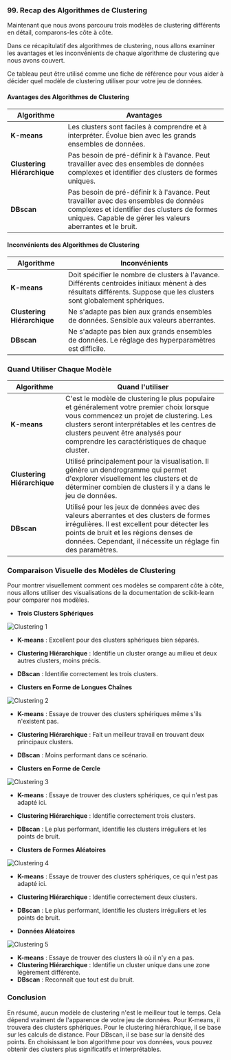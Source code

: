 ### 99. Recap des Algorithmes de Clustering

Maintenant que nous avons parcouru trois modèles de clustering différents en détail, comparons-les côte à côte.

Dans ce récapitulatif des algorithmes de clustering, nous allons examiner les avantages et les inconvénients de chaque algorithme de clustering que nous avons couvert.

Ce tableau peut être utilisé comme une fiche de référence pour vous aider à décider quel modèle de clustering utiliser pour votre jeu de données.

#### Avantages des Algorithmes de Clustering

| Algorithme | Avantages |
|------------|-----------|
| **K-means** | Les clusters sont faciles à comprendre et à interpréter. Évolue bien avec les grands ensembles de données. |
| **Clustering Hiérarchique** | Pas besoin de pré-définir k à l'avance. Peut travailler avec des ensembles de données complexes et identifier des clusters de formes uniques. |
| **DBscan** | Pas besoin de pré-définir k à l'avance. Peut travailler avec des ensembles de données complexes et identifier des clusters de formes uniques. Capable de gérer les valeurs aberrantes et le bruit. |

#### Inconvénients des Algorithmes de Clustering

| Algorithme | Inconvénients |
|------------|---------------|
| **K-means** | Doit spécifier le nombre de clusters à l'avance. Différents centroides initiaux mènent à des résultats différents. Suppose que les clusters sont globalement sphériques. |
| **Clustering Hiérarchique** | Ne s'adapte pas bien aux grands ensembles de données. Sensible aux valeurs aberrantes. |
| **DBscan** | Ne s'adapte pas bien aux grands ensembles de données. Le réglage des hyperparamètres est difficile. |

### Quand Utiliser Chaque Modèle

| Algorithme | Quand l'utiliser |
|------------|------------------|
| **K-means** | C'est le modèle de clustering le plus populaire et généralement votre premier choix lorsque vous commencez un projet de clustering. Les clusters seront interprétables et les centres de clusters peuvent être analysés pour comprendre les caractéristiques de chaque cluster. |
| **Clustering Hiérarchique** | Utilisé principalement pour la visualisation. Il génère un dendrogramme qui permet d'explorer visuellement les clusters et de déterminer combien de clusters il y a dans le jeu de données. |
| **DBscan** | Utilisé pour les jeux de données avec des valeurs aberrantes et des clusters de formes irrégulières. Il est excellent pour détecter les points de bruit et les régions denses de données. Cependant, il nécessite un réglage fin des paramètres. |

### Comparaison Visuelle des Modèles de Clustering

Pour montrer visuellement comment ces modèles se comparent côte à côte, nous allons utiliser des visualisations de la documentation de scikit-learn pour comparer nos modèles.

- **Trois Clusters Sphériques**

![Clustering 1](link_to_image1)
- **K-means** : Excellent pour des clusters sphériques bien séparés.
- **Clustering Hiérarchique** : Identifie un cluster orange au milieu et deux autres clusters, moins précis.
- **DBscan** : Identifie correctement les trois clusters.

- **Clusters en Forme de Longues Chaînes**

![Clustering 2](link_to_image2)
- **K-means** : Essaye de trouver des clusters sphériques même s'ils n'existent pas.
- **Clustering Hiérarchique** : Fait un meilleur travail en trouvant deux principaux clusters.
- **DBscan** : Moins performant dans ce scénario.

- **Clusters en Forme de Cercle**

![Clustering 3](link_to_image3)
- **K-means** : Essaye de trouver des clusters sphériques, ce qui n'est pas adapté ici.
- **Clustering Hiérarchique** : Identifie correctement trois clusters.
- **DBscan** : Le plus performant, identifie les clusters irréguliers et les points de bruit.

- **Clusters de Formes Aléatoires**

![Clustering 4](link_to_image4)
- **K-means** : Essaye de trouver des clusters sphériques, ce qui n'est pas adapté ici.
- **Clustering Hiérarchique** : Identifie correctement deux clusters.
- **DBscan** : Le plus performant, identifie les clusters irréguliers et les points de bruit.

- **Données Aléatoires**

![Clustering 5](link_to_image5)
- **K-means** : Essaye de trouver des clusters là où il n'y en a pas.
- **Clustering Hiérarchique** : Identifie un cluster unique dans une zone légèrement différente.
- **DBscan** : Reconnaît que tout est du bruit.

### Conclusion

En résumé, aucun modèle de clustering n'est le meilleur tout le temps. Cela dépend vraiment de l'apparence de votre jeu de données. Pour K-means, il trouvera des clusters sphériques. Pour le clustering hiérarchique, il se base sur les calculs de distance. Pour DBscan, il se base sur la densité des points. En choisissant le bon algorithme pour vos données, vous pouvez obtenir des clusters plus significatifs et interprétables.
